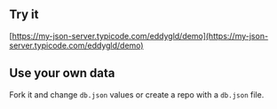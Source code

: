 ## Try it

[https://my-json-server.typicode.com/eddygld/demo](https://my-json-server.typicode.com/eddygld/demo)

## Use your own data

Fork it and change `db.json` values or create a repo with a `db.json` file.
